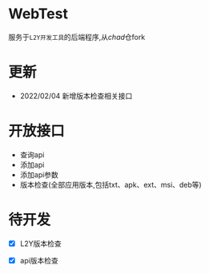 # WebTest
服务于`L2Y开发工具`的后端程序,从*chad*仓fork

# 更新
- 2022/02/04 新增版本检查相关接口

# 开放接口
- 查询api
- 添加api
- 添加api参数
- 版本检查(全部应用版本,包括txt、apk、ext、msi、deb等)

# 待开发
+ [x] L2Y版本检查
* [x] api版本检查
